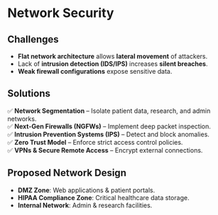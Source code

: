 # Network Security

## **Challenges**
- **Flat network architecture** allows **lateral movement** of attackers.
- Lack of **intrusion detection (IDS/IPS)** increases **silent breaches**.
- **Weak firewall configurations** expose sensitive data.

## **Solutions**
✅ **Network Segmentation** – Isolate patient data, research, and admin networks.  
✅ **Next-Gen Firewalls (NGFWs)** – Implement deep packet inspection.  
✅ **Intrusion Prevention Systems (IPS)** – Detect and block anomalies.  
✅ **Zero Trust Model** – Enforce strict access control policies.  
✅ **VPNs & Secure Remote Access** – Encrypt external connections.

## **Proposed Network Design**
- **DMZ Zone**: Web applications & patient portals.
- **HIPAA Compliance Zone**: Critical healthcare data storage.
- **Internal Network**: Admin & research facilities.
